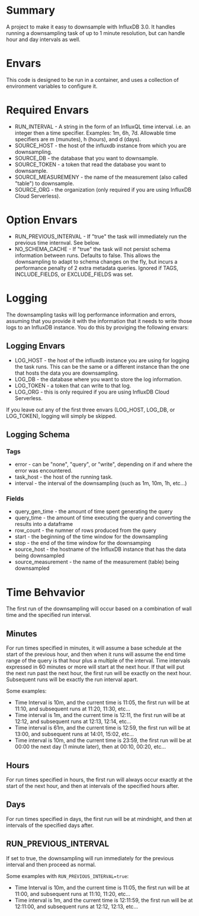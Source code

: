 # Summary
A project to make it easy to downsample with InfluxDB 3.0. It handles running a downsampling task of up to 1 minute resolution, but can handle hour and day intervals as well.

# Envars
This code is designed to be run in a container, and uses a collection of environment variables to configure it.

# Required Envars
 * RUN_INTERVAL - A string in the form of an InfluxQL time interval. i.e. an integer then a time specifier. Examples: 1m, 6h, 7d. Allowable time specifiers are m (munutes), h (hours), and d (days).
  * SOURCE_HOST - the host of the influxdb instance from which you are downsampling.
  * SOURCE_DB - the database that you want to downsample.
  * SOURCE_TOKEN - a token that read the database you want to downsample.
  * SOURCE_MEASUREMENY - the name of the measurement (also called "table") to downsample.
  * SOURCE_ORG - the organization (only required if you are using InfluxDB Cloud Serverless).

 # Option Envars
 * RUN_PREVIOUS_INTERVAL - If "true" the task will immediately run the previous time internval. See below.
 * NO_SCHEMA_CACHE - If "true" the task will not persist schema information between runs. Defaults to false. This allows the downsampling to adapt to schema changes on the fly, but incurs a performance penalty of 2 extra metadata queries. Ignored if TAGS, INCLUDE_FIELDS, or EXCLUDE_FIELDS was set. 

# Logging
The downsampling tasks will log performance information and errors, assuming that you provide it with the information that it needs to write those logs to an InfluxDB instance. You do this by proviging the following envars:
 ## Logging Envars
  * LOG_HOST - the host of the influxdb instance you are using for logging the task runs. This can be the same or a different instance than the one that hosts the data you are downsampling.
  * LOG_DB - the database where you want to store the log information.
  * LOG_TOKEN - a token that can write to that log.
  * LOG_ORG - this is only required if you are using InfluxDB Cloud Serverless. 

  If you leave out any of the first three envars (LOG_HOST, LOG_DB, or LOG_TOKEN), logging will simply be skipped.

 ## Logging Schema
 ### Tags
  * error - can be "none", "query", or "write", depending on if and where the error was encountered.
  * task_host - the host of the running task.
  * interval - the interval of the downsampling (such as 1m, 10m, 1h, etc...)
  
 ### Fields
  * query_gen_time - the amount of time spent generating the query
  * query_time - the amount of time executing the query and converting the results into a dataframe
  * row_count - the numner of rows produced from the query
  * start - the beginning of the time window for the downsampling
  * stop - the end of the time window for the downsamping
  * source_host - the hostname of the InfluxDB instance that has the data being downsampled
  * source_measurement - the name of the measurement (table) being downsampled
  
 # Time Behvavior
 The first run of the downsampling will occur based on a combination of wall time and the specified run interval.

## Minutes
 For run times specified in minutes, it will assume a base schedule at the start of the previous hour, and then when it runs will assume the end time range of the query is that hour plus a multiple of the interval. Time intervals expressed in 60 minutes or more will start at the next hour. If that will put the next run past the next hour, the first run will be exactly on the next hour. Subsequent runs will be exactly the run interval apart.
 
 Some examples:
  * Time Interval is 10m, and the current time is 11:05, the first run will be at 11:10, and subsequent runs at 11:20, 11:30, etc...
  * Time interval is 1m, and the current time is 12:11, the first run will be at 12:12, and subsequent runs at 12:13, 12:14, etc...
  * Time interval is 61m, and the current time is 12:59, the first run will be at 13:00, and subsequent runs at 14:01, 15:02, etc...
  * Time interval is 10m, and the current time is 23:59, the first run will be at 00:00 the next day (1 minute later), then at 00:10, 00:20, etc...

## Hours
  For run times specified in hours, the first run will always occur exactly at the start of the next hour, and then at intervals of the specified hours after.

 ## Days
  For run times specified in days, the first run will be at mindnight, and then at intervals of the specified days after.

 ## RUN_PREVIOUS_INTERVAL
 If set to true, the downsampling will run immediately for the previous interval and then proceed as normal.

 Some examples with ```RUN_PREVIOUS_INTERVAL=true```:
 * Time Interval is 10m, and the current time is 11:05, the first run will be at 11:00, and subsequent runs at 11:10, 11:20, etc...
 * Time interval is 1m, and the current time is 12:11:59, the first run will be at 12:11:00, and subsequent runs at 12:12, 12:13, etc...